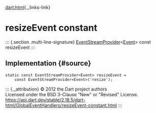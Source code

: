 [dart:html](../../dart-html/dart-html-library){._links-link}

resizeEvent constant
====================

::: {.section .multi-line-signature}
[EventStreamProvider](../eventstreamprovider-class)\<[Event](../event-class)\>
const resizeEvent
:::

Implementation {#source}
--------------

``` {.language-dart data-language="dart"}
static const EventStreamProvider<Event> resizeEvent =
    const EventStreamProvider<Event>('resize');
```

::: {._attribution}
© 2012 the Dart project authors\
Licensed under the BSD 3-Clause \"New\" or \"Revised\" License.\
<https://api.dart.dev/stable/2.18.5/dart-html/GlobalEventHandlers/resizeEvent-constant.html>
:::
